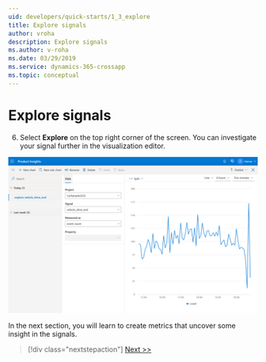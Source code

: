 ```yaml
---
uid: developers/quick-starts/1_3_explore
title: Explore signals
author: vroha
description: Explore signals 
ms.author: v-roha
ms.date: 03/29/2019
ms.service: dynamics-365-crossapp
ms.topic: conceptual
---
```


# Explore signals

6. Select **Explore** on the top right corner of the screen. You can investigate your signal further in the visualization editor. 

![Signal details page](1_Explore.PNG)

In the next section, you will learn to create metrics that uncover some insight in the signals. 

> [!div class="nextstepaction"]
> [Next >>](2_create-own-metric.md)
